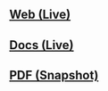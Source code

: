 ## [Web (Live)](https://docs.google.com/document/d/e/2PACX-1vS_pDXbbgp9Wr-9vTFA_FezmXL0kUVXjr4zYMDzwSlvQD7GaiJuUT5ptqflnqlnAMbrkF_UQ03kXEym/pub)

## [Docs (Live)](https://docs.google.com/document/d/1KchKaG_bsQg-4oFMC6cGFXe5G4lAvCC7SuQo34ld40Y/edit?usp=sharing)

## [PDF (Snapshot)](https://github.com/SCC-Makerspace/Workshops/blob/master/Electronics/C-04%20Raspberry%20Pi%20Linux/C-04%20Raspberry%20Pi%20Linux.pdf)
